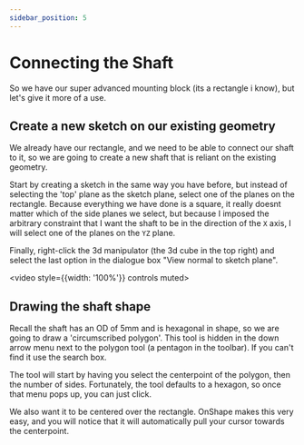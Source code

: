 ```yaml
---
sidebar_position: 5
---
```


# Connecting the Shaft

So we have our super advanced mounting block (its a rectangle i know), but let's give it more of a use.

## Create a new sketch on our existing geometry

We already have our rectangle, and we need to be able to connect our shaft to it, so we are going to create a new shaft that is reliant on the existing geometry.

Start by creating a sketch in the same way you have before, but instead of selecting the 'top' plane as the sketch plane, select one of the planes on the rectangle. Because everything we have done is a square, it really doesnt matter which of the side planes we select, but because I imposed the arbitrary constraint that I want the shaft to be in the direction of the `X` axis, I will select one of the planes on the `YZ` plane.

Finally, right-click the 3d manipulator (the 3d cube in the top right) and select the last option in the dialogue box "View normal to sketch plane".

<video style={{width: '100%'}} controls muted>

  <source src="/img/onshape/3-sketch-on-geometry.mp4" type="video/mp4" />
</video>

## Drawing the shaft shape

Recall the shaft has an OD of 5mm and is hexagonal in shape, so we are going to draw a 'circumscribed polygon'. This tool is hidden in the down arrow menu next to the polygon tool (a pentagon in the toolbar). If you can't find it use the search box.

The tool will start by having you select the centerpoint of the polygon, then the number of sides. Fortunately, the tool defaults to a hexagon, so once that menu pops up, you can just click.

We also want it to be centered over the rectangle. OnShape makes this very easy, and you will notice that it will automatically pull your cursor towards the centerpoint.
